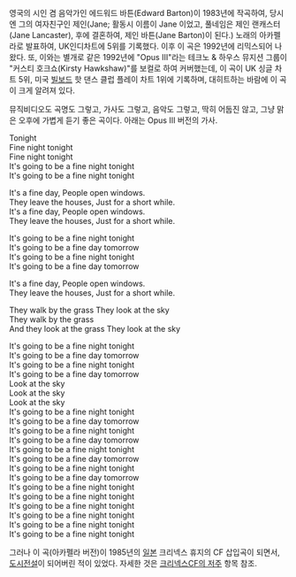 영국의 시인 겸 음악가인 에드워드 바튼(Edward Barton)이 1983년에 작곡하여, 당시엔 그의 여자친구인 제인(Jane; 활동시
이름이 Jane 이었고, 풀네임은 제인 랜캐스터(Jane Lancaster), 후에 결혼하여, 제인 바튼(Jane Barton)이 된다.)
노래의 아카펠라로 발표하여, UK인디차트에 5위를 기록했다. 이후 이 곡은 1992년에 리믹스되어 나왔다. 또, 이와는 별개로 같은
1992년에 "Opus III"라는 테크노 & 하우스 뮤지션 그룹이 "커스티 호크쇼(Kirsty Hawkshaw)"를 보컬로 하여
커버했는데, 이 곡이 UK 싱글 차트 5위, 미국
[빌보드](%EB%B9%8C%EB%B3%B4%EB%93%9C%20%EC%B0%A8%ED%8A%B8.md) 핫 댄스 클럽 플레이 차트
1위에 기록하며, 대히트하는 바람에 이 곡이 크게 알려져 있다.

  

뮤직비디오도 곡명도 그렇고, 가사도 그렇고, 음악도 그렇고, 딱히 어둡진 않고, 그냥 맑은 오후에 가볍게 듣기 좋은 곡이다. 아래는 Opus
III 버전의 가사.

  

Tonight  
Fine night tonight  
Fine night tonight  
It's going to be a fine night tonight  
It's going to be a fine night tonight

  

It's a fine day, People open windows.  
They leave the houses, Just for a short while.  
It's a fine day, People open windows.  
They leave the houses, Just for a short while.

  

It's going to be a fine night tonight  
It's going to be a fine day tomorrow  
It's going to be a fine night tonight  
It's going to be a fine day tomorrow

  

It's a fine day, People open windows.  
They leave the houses, Just for a short while.

  

They walk by the grass They look at the sky  
They walk by the grass  
And they look at the grass They look at the sky

  

It's going to be a fine night tonight  
It's going to be a fine day tomorrow  
It's going to be a fine night tonight  
It's going to be a fine day tomorrow  
Look at the sky  
Look at the sky  
Look at the sky  
It's going to be a fine night tonight  
It's going to be a fine day tomorrow  
It's going to be a fine night tonight  
It's going to be a fine day tomorrow  
It's going to be a fine night tonight  
It's going to be a fine day tomorrow  
It's going to be a fine night tonight  
It's going to be a fine day tomorrow  
It's going to be a fine night tonight  
It's going to be a fine night tonight  
It's going to be a fine night tonight  
It's going to be a fine night tonight  
It's going to be a fine night tonight  
It's going to be a fine night tonight

  

그러나 이 곡(아카펠라 버전)이 1985년의 [일본](%EC%9D%BC%EB%B3%B8.md) 크리넥스 휴지의 CF 삽입곡이 되면서,
[도시전설](%EB%8F%84%EC%8B%9C%EC%A0%84%EC%84%A4.md)이 되어버린 적이 있었다. 자세한 것은 [크리넥스CF의 저주](%ED%81%AC%EB%A6%AC%EB%84%A5%EC%8A%A4%20CF%EC%9D%98%20%EC%A0%80%EC%A3%BC.md) 항목 참조.

